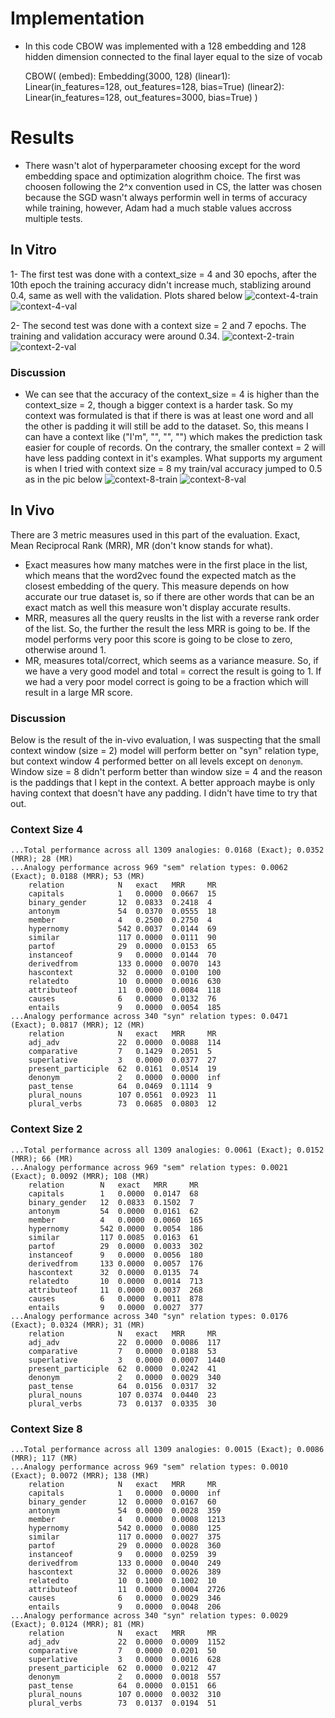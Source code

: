 # Implementation
- In this code CBOW was implemented with a 128 embedding and 128 hidden dimension connected to the final layer equal to the size of vocab

	CBOW(
	(embed): Embedding(3000, 128)
	(linear1): Linear(in_features=128, out_features=128, bias=True)
	(linear2): Linear(in_features=128, out_features=3000, bias=True)
	)

# Results
- There wasn't alot of hyperparameter choosing except for the word embedding space and optimization alogrithm choice. The first was choosen following the 2^x convention used in CS, the latter was chosen because the SGD wasn't always performin well in terms of accuracy while training, however, Adam had a much stable values accross multiple tests.

## In Vitro

1- The first test was done with a context_size = 4 and 30 epochs, after the 10th epoch the training accuracy didn't increase much, stablizing around 0.4, same as well with the validation. Plots shared below
![context-4-train](plots/train_acc_loss_context_4.png)
![context-4-val](plots/validation_acc_loss_context_4.png)

2- The second test was done with a context size = 2 and 7 epochs. The training and validation accuracy were around 0.34. 
![context-2-train](plots/train_acc_loss_context_2.png)
![context-2-val](plots/validation_acc_loss_context_2.png)

### Discussion

- We can see that the accuracy of the context_size = 4 is higher than the context_size = 2, though a bigger context is a harder task. So my context was formulated is that if there is was at least one word and all the other is padding it will still be add to the dataset. So, this means I can have a context like ("I'm", "<pad>", "<pad>", "<pad>") which makes the prediction task easier for couple of records. On the contrary, the smaller context = 2 will have less padding context in it's examples. What supports my argument is when I tried with context size = 8 my train/val accuracy jumped to 0.5 as in the pic below
![context-8-train](plots/train_acc_loss_context_8.png)
![context-8-val](plots/validation_acc_loss_context_8.png)

## In Vivo

There are 3 metric measures used in this part of the evaluation. Exact, Mean Reciprocal Rank (MRR), MR (don't know stands for what). 
- ِExact measures how many matches were in the first place in the list, which means that the word2vec found the expected match as the closest embedding of the query. This measure depends on how accurate our true dataset is, so if there are other words that can be an exact match as well this measure won't display accurate results.
- MRR, measures all the query reuslts in the list with a reverse rank order of the list. So, the further the result the less MRR is going to be. If the model performs very poor this score is going to be close to zero, otherwise around 1.
- MR, measures total/correct, which seems as a variance measure. So, if we have a very good model and total = correct the result is going to 1. If we had a very poor model correct is going to be a fraction which will result in a large MR score.

### Discussion

Below is the result of the in-vivo evaluation, I was suspecting that the small context window (size = 2) model will perform better on "syn" relation type, but context window 4 performed better on all levels except on `denonym`. Window size = 8 didn't perform better than window size = 4 and the reason is the paddings that I kept in the context. A better approach maybe is only having context that doesn't have any padding. I didn't have time to try that out. 

### Context Size 4

	...Total performance across all 1309 analogies: 0.0168 (Exact); 0.0352 (MRR); 28 (MR)
	...Analogy performance across 969 "sem" relation types: 0.0062 (Exact); 0.0188 (MRR); 53 (MR)
		relation			N	exact	MRR		MR
		capitals			1	0.0000	0.0667	15
		binary_gender		12	0.0833	0.2418	4
		antonym				54	0.0370	0.0555	18
		member				4	0.2500	0.2750	4
		hypernomy			542	0.0037	0.0144	69
		similar				117	0.0000	0.0111	90
		partof				29	0.0000	0.0153	65
		instanceof			9	0.0000	0.0144	70
		derivedfrom			133	0.0000	0.0070	143
		hascontext			32	0.0000	0.0100	100
		relatedto			10	0.0000	0.0016	630
		attributeof			11	0.0000	0.0084	118
		causes				6	0.0000	0.0132	76
		entails				9	0.0000	0.0054	185
	...Analogy performance across 340 "syn" relation types: 0.0471 (Exact); 0.0817 (MRR); 12 (MR)
		relation			N	exact	MRR		MR
		adj_adv				22	0.0000	0.0088	114
		comparative			7	0.1429	0.2051	5
		superlative			3	0.0000	0.0377	27
		present_participle	62	0.0161	0.0514	19
		denonym				2	0.0000	0.0000	inf
		past_tense			64	0.0469	0.1114	9
		plural_nouns		107	0.0561	0.0923	11
		plural_verbs		73	0.0685	0.0803	12

### Context Size 2

	...Total performance across all 1309 analogies: 0.0061 (Exact); 0.0152 (MRR); 66 (MR)
	...Analogy performance across 969 "sem" relation types: 0.0021 (Exact); 0.0092 (MRR); 108 (MR)
		relation		N	exact	MRR		MR
		capitals		1	0.0000	0.0147	68
		binary_gender	12	0.0833	0.1502	7
		antonym			54	0.0000	0.0161	62
		member			4	0.0000	0.0060	165
		hypernomy		542	0.0000	0.0054	186
		similar			117	0.0085	0.0163	61
		partof			29	0.0000	0.0033	302
		instanceof		9	0.0000	0.0056	180
		derivedfrom		133	0.0000	0.0057	176
		hascontext		32	0.0000	0.0135	74
		relatedto		10	0.0000	0.0014	713
		attributeof		11	0.0000	0.0037	268
		causes			6	0.0000	0.0011	878
		entails			9	0.0000	0.0027	377
	...Analogy performance across 340 "syn" relation types: 0.0176 (Exact); 0.0324 (MRR); 31 (MR)
		relation			N	exact	MRR		MR
		adj_adv				22	0.0000	0.0086	117
		comparative			7	0.0000	0.0188	53
		superlative			3	0.0000	0.0007	1440
		present_participle	62	0.0000	0.0242	41
		denonym				2	0.0000	0.0029	340
		past_tense			64	0.0156	0.0317	32
		plural_nouns		107	0.0374	0.0440	23
		plural_verbs		73	0.0137	0.0335	30


### Context Size 8

	...Total performance across all 1309 analogies: 0.0015 (Exact); 0.0086 (MRR); 117 (MR)
	...Analogy performance across 969 "sem" relation types: 0.0010 (Exact); 0.0072 (MRR); 138 (MR)
		relation			N	exact	MRR		MR
		capitals			1	0.0000	0.0000	inf
		binary_gender		12	0.0000	0.0167	60
		antonym				54	0.0000	0.0028	359
		member				4	0.0000	0.0008	1213
		hypernomy			542	0.0000	0.0080	125
		similar				117	0.0000	0.0027	375
		partof				29	0.0000	0.0028	360
		instanceof			9	0.0000	0.0259	39
		derivedfrom			133	0.0000	0.0040	249
		hascontext			32	0.0000	0.0026	389
		relatedto			10	0.1000	0.1002	10
		attributeof			11	0.0000	0.0004	2726
		causes				6	0.0000	0.0029	346
		entails				9	0.0000	0.0048	206
	...Analogy performance across 340 "syn" relation types: 0.0029 (Exact); 0.0124 (MRR); 81 (MR)
		relation			N	exact	MRR		MR
		adj_adv				22	0.0000	0.0009	1152
		comparative			7	0.0000	0.0201	50
		superlative			3	0.0000	0.0016	628
		present_participle	62	0.0000	0.0212	47
		denonym				2	0.0000	0.0018	557
		past_tense			64	0.0000	0.0151	66
		plural_nouns		107	0.0000	0.0032	310
		plural_verbs		73	0.0137	0.0194	51